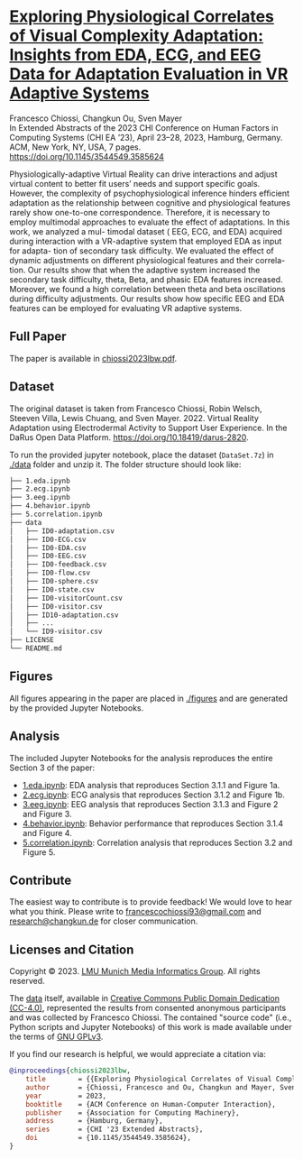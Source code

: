 # [Exploring Physiological Correlates of Visual Complexity Adaptation: Insights from EDA, ECG, and EEG Data for Adaptation Evaluation in VR Adaptive Systems](./chiossi2023lbw.pdf)

Francesco Chiossi, Changkun Ou, Sven Mayer<br/>
In Extended Abstracts of the 2023 CHI Conference on Human Factors in Computing Systems (CHI EA ’23), April 23–28, 2023, Hamburg, Germany. ACM, New York, NY, USA, 7 pages. https://doi.org/10.1145/3544549.3585624

Physiologically-adaptive Virtual Reality can drive interactions and adjust virtual content to better fit users’ needs and support specific goals. However, the complexity of psychophysiological inference hinders efficient adaptation as the relationship between cognitive and physiological features rarely show one-to-one correspondence. Therefore, it is necessary to employ multimodal approaches to evaluate the effect of adaptations. In this work, we analyzed a mul- timodal dataset ( EEG, ECG, and EDA) acquired during interaction with a VR-adaptive system that employed EDA as input for adapta- tion of secondary task difficulty. We evaluated the effect of dynamic adjustments on different physiological features and their correla- tion. Our results show that when the adaptive system increased the secondary task difficulty, theta, Beta, and phasic EDA features increased. Moreover, we found a high correlation between theta and beta oscillations during difficulty adjustments. Our results show how specific EEG and EDA features can be employed for evaluating VR adaptive systems.

## Full Paper

The paper is available in [chiossi2023lbw.pdf](./chiossi2023exploring.pdf).

## Dataset

The original dataset is taken from Francesco Chiossi, Robin Welsch, Steeven Villa, Lewis Chuang, and Sven Mayer. 2022. Virtual Reality Adaptation using Electrodermal Activity to Support User Experience. In the DaRus Open Data Platform. https://doi.org/10.18419/darus-2820.

To run the provided jupyter notebook, place the dataset (`DataSet.7z`) in [./data](./data) folder and unzip it. The folder structure should look like:

```bash
├── 1.eda.ipynb
├── 2.ecg.ipynb
├── 3.eeg.ipynb
├── 4.behavior.ipynb
├── 5.correlation.ipynb
├── data
│   ├── ID0-adaptation.csv
│   ├── ID0-ECG.csv
│   ├── ID0-EDA.csv
│   ├── ID0-EEG.csv
│   ├── ID0-feedback.csv
│   ├── ID0-flow.csv
│   ├── ID0-sphere.csv
│   ├── ID0-state.csv
│   ├── ID0-visitorCount.csv
│   ├── ID0-visitor.csv
│   ├── ID10-adaptation.csv
│   ├── ...
│   └── ID9-visitor.csv
├── LICENSE
└── README.md
```

## Figures

All figures appearing in the paper are placed in [./figures](./figures) and are generated by the provided Jupyter Notebooks.

## Analysis

The included Jupyter Notebooks for the analysis reproduces the entire Section 3 of the paper:

- [1.eda.ipynb](./1.eda.ipynb): EDA analysis that reproduces Section 3.1.1 and Figure 1a.
- [2.ecg.ipynb](./2.ecg.ipynb): ECG analysis that reproduces Section 3.1.2 and Figure 1b.
- [3.eeg.ipynb](./3.eeg.ipynb): EEG analysis that reproduces Section 3.1.3 and Figure 2 and Figure 3.
- [4.behavior.ipynb](./4.behavior.ipynb): Behavior performance that reproduces Section 3.1.4 and Figure 4.
- [5.correlation.ipynb](./5.correlation.ipynb): Correlation analysis that reproduces Section 3.2 and Figure 5.

## Contribute

The easiest way to contribute is to provide feedback! We would love to hear what you think. Please write to [francescochiossi93@gmail.com](mailto:francescochiossi93@gmail.com) and [research@changkun.de](mailto:research@changkun.de) for closer communication.

## Licenses and Citation

Copyright &copy; 2023. [LMU Munich Media Informatics Group](https://www.medien.ifi.lmu.de). All rights reserved.

The [data](./data) itself, available in [Creative Commons Public Domain Dedication (CC-4.0)](https://creativecommons.org/licenses/by/4.0/), represented the results from consented anonymous participants and was collected by Francesco Chiossi. The contained "source code" (i.e., Python scripts and Jupyter Notebooks) of this work is made available under the terms of [GNU GPLv3](./LICENSE).

If you find our research is helpful, we would appreciate a citation via:

```bibtex
@inproceedings{chiossi2023lbw,
	title        = {{Exploring Physiological Correlates of Visual Complexity Adaptation: Insights from EDA, ECG, and EEG Data for Adaptation Evaluation in VR Adaptive Systems}},
	author       = {Chiossi, Francesco and Ou, Changkun and Mayer, Sven},
	year         = 2023,
	booktitle    = {ACM Conference on Human-Computer Interaction},
	publisher    = {Association for Computing Machinery},
	address      = {Hamburg, Germany},
	series       = {CHI '23 Extended Abstracts},
	doi          = {10.1145/3544549.3585624},
}
```
